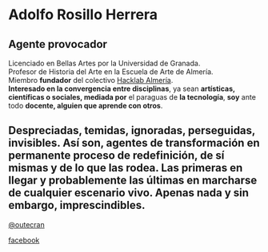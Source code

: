 # Adolfo Rosillo Herrera

## Agente provocador

Licenciado en Bellas Artes por la Universidad de Granada.  
Profesor de Historia del Arte en la Escuela de Arte de Almería.  
Miembro **fundador** del colectivo [Hacklab Almería](http://hacklabalmeria.net/).  
**Interesado en la convergencia entre disciplinas**, ya sean **artísticas, científicas o sociales, mediada por** el paraguas de **la tecnología**, **soy** ante todo **docente, alguien que aprende con otros**.  

## Despreciadas, temidas, ignoradas, perseguidas, invisibles. Así son, agentes de transformación en permanente proceso de redefinición, de sí mismas y de lo que las rodea. Las primeras en llegar y probablemente las últimas en marcharse de cualquier escenario vivo. Apenas nada y sin embargo, imprescindibles.  

[@outecran](https://twitter.com/outecran)  


[facebook](https://www.facebook.com/adolfo.rosillo)  
